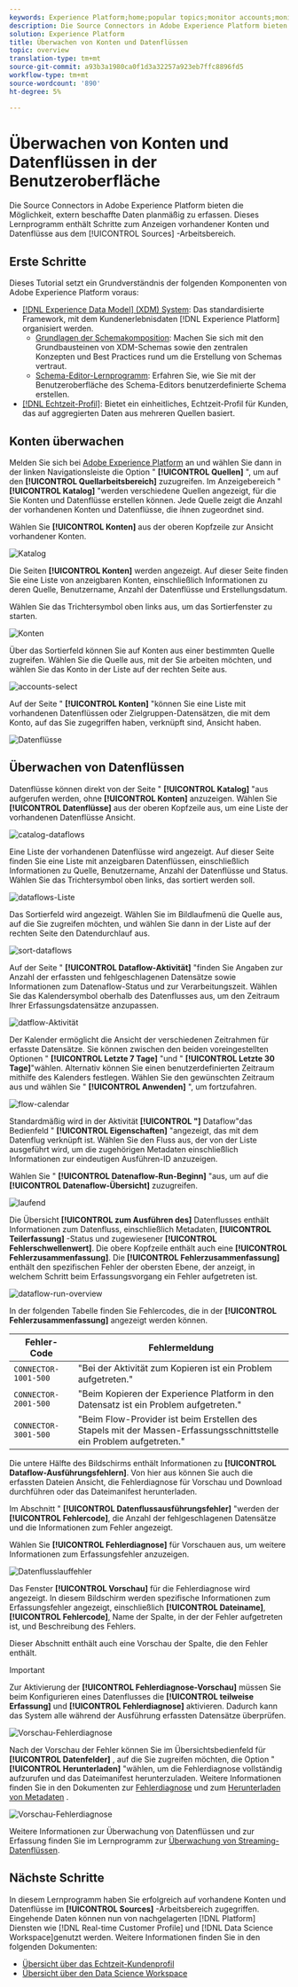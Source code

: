```yaml
---
keywords: Experience Platform;home;popular topics;monitor accounts;monitor dataflows;data flows
description: Die Source Connectors in Adobe Experience Platform bieten die Möglichkeit, extern beschaffte Daten planmäßig zu erfassen. Dieses Lernprogramm enthält Schritte zum Anzeigen vorhandener Konten und Datenflüsse aus dem Quellarbeitsbereich.
solution: Experience Platform
title: Überwachen von Konten und Datenflüssen
topic: overview
translation-type: tm+mt
source-git-commit: a93b3a1980ca0f1d3a32257a923eb7ffc8896fd5
workflow-type: tm+mt
source-wordcount: '890'
ht-degree: 5%

---
```



# Überwachen von Konten und Datenflüssen in der Benutzeroberfläche

Die Source Connectors in Adobe Experience Platform bieten die Möglichkeit, extern beschaffte Daten planmäßig zu erfassen. Dieses Lernprogramm enthält Schritte zum Anzeigen vorhandener Konten und Datenflüsse aus dem [!UICONTROL Sources] -Arbeitsbereich.

## Erste Schritte

Dieses Tutorial setzt ein Grundverständnis der folgenden Komponenten von Adobe Experience Platform voraus:

- [[!DNL Experience Data Model] (XDM) System](../../../xdm/home.md): Das standardisierte Framework, mit dem Kundenerlebnisdaten [!DNL Experience Platform] organisiert werden.
   - [Grundlagen der Schemakomposition](../../../xdm/schema/composition.md): Machen Sie sich mit den Grundbausteinen von XDM-Schemas sowie den zentralen Konzepten und Best Practices rund um die Erstellung von Schemas vertraut.
   - [Schema-Editor-Lernprogramm](../../../xdm/tutorials/create-schema-ui.md): Erfahren Sie, wie Sie mit der Benutzeroberfläche des Schema-Editors benutzerdefinierte Schema erstellen.
- [[!DNL Echtzeit-Profil]](../../../profile/home.md): Bietet ein einheitliches, Echtzeit-Profil für Kunden, das auf aggregierten Daten aus mehreren Quellen basiert.

## Konten überwachen

Melden Sie sich bei [Adobe Experience Platform](https://platform.adobe.com) an und wählen Sie dann in der linken Navigationsleiste die Option &quot; **[!UICONTROL Quellen]** &quot;, um auf den **[!UICONTROL Quellarbeitsbereich]** zuzugreifen. Im Anzeigebereich &quot; **[!UICONTROL Katalog]** &quot;werden verschiedene Quellen angezeigt, für die Sie Konten und Datenflüsse erstellen können. Jede Quelle zeigt die Anzahl der vorhandenen Konten und Datenflüsse, die ihnen zugeordnet sind.

Wählen Sie **[!UICONTROL Konten]** aus der oberen Kopfzeile zur Ansicht vorhandener Konten.

![Katalog](../../images/tutorials/monitor/catalog-accounts.png)

Die Seiten **[!UICONTROL Konten]** werden angezeigt. Auf dieser Seite finden Sie eine Liste von anzeigbaren Konten, einschließlich Informationen zu deren Quelle, Benutzername, Anzahl der Datenflüsse und Erstellungsdatum.

Wählen Sie das Trichtersymbol oben links aus, um das Sortierfenster zu starten.

![Konten](../../images/tutorials/monitor/accounts-list.png)

Über das Sortierfeld können Sie auf Konten aus einer bestimmten Quelle zugreifen. Wählen Sie die Quelle aus, mit der Sie arbeiten möchten, und wählen Sie das Konto in der Liste auf der rechten Seite aus.

![accounts-select](../../images/tutorials/monitor/accounts-sort.png)

Auf der Seite &quot; **[!UICONTROL Konten]** &quot;können Sie eine Liste mit vorhandenen Datenflüssen oder Zielgruppen-Datensätzen, die mit dem Konto, auf das Sie zugegriffen haben, verknüpft sind, Ansicht haben.

![Datenflüsse](../../images/tutorials/monitor/dataflows.png)

## Überwachen von Datenflüssen

Datenflüsse können direkt von der Seite &quot; **[!UICONTROL Katalog]** &quot;aus aufgerufen werden, ohne **[!UICONTROL Konten]** anzuzeigen. Wählen Sie **[!UICONTROL Datenflüsse]** aus der oberen Kopfzeile aus, um eine Liste der vorhandenen Datenflüsse Ansicht.

![catalog-dataflows](../../images/tutorials/monitor/catalog-dataflows.png)

Eine Liste der vorhandenen Datenflüsse wird angezeigt. Auf dieser Seite finden Sie eine Liste mit anzeigbaren Datenflüssen, einschließlich Informationen zu Quelle, Benutzername, Anzahl der Datenflüsse und Status. Wählen Sie das Trichtersymbol oben links, das sortiert werden soll.

![dataflows-Liste](../../images/tutorials/monitor/dataflows-list.png)

Das Sortierfeld wird angezeigt. Wählen Sie im Bildlaufmenü die Quelle aus, auf die Sie zugreifen möchten, und wählen Sie dann in der Liste auf der rechten Seite den Datendurchlauf aus.

![sort-dataflows](../../images/tutorials/monitor/dataflows-sort.png)

Auf der Seite &quot; **[!UICONTROL Dataflow-Aktivität]** &quot;finden Sie Angaben zur Anzahl der erfassten und fehlgeschlagenen Datensätze sowie Informationen zum Datenaflow-Status und zur Verarbeitungszeit. Wählen Sie das Kalendersymbol oberhalb des Datenflusses aus, um den Zeitraum Ihrer Erfassungsdatensätze anzupassen.

![datflow-Aktivität](../../images/tutorials/monitor/dataflow-activity.png)

Der Kalender ermöglicht die Ansicht der verschiedenen Zeitrahmen für erfasste Datensätze. Sie können zwischen den beiden voreingestellten Optionen &quot; **[!UICONTROL Letzte 7 Tage]** &quot;und &quot; **[!UICONTROL Letzte 30 Tage]**&quot;wählen. Alternativ können Sie einen benutzerdefinierten Zeitraum mithilfe des Kalenders festlegen. Wählen Sie den gewünschten Zeitraum aus und wählen Sie &quot; **[!UICONTROL Anwenden]** &quot;, um fortzufahren.

![flow-calendar](../../images/tutorials/monitor/flow-calendar.png)

Standardmäßig wird in der Aktivität **[!UICONTROL &quot;]** Dataflow&quot;das Bedienfeld &quot; **[!UICONTROL Eigenschaften]** &quot;angezeigt, das mit dem Datenflug verknüpft ist. Wählen Sie den Fluss aus, der von der Liste ausgeführt wird, um die zugehörigen Metadaten einschließlich Informationen zur eindeutigen Ausführen-ID anzuzeigen.

Wählen Sie &quot; **[!UICONTROL Datenaflow-Run-Beginn]** &quot;aus, um auf die **[!UICONTROL Datenaflow-Übersicht]** zuzugreifen.

![laufend](../../images/tutorials/monitor/run-metadata.png)

Die Übersicht **[!UICONTROL zum Ausführen des]** Datenflusses enthält Informationen zum Datenfluss, einschließlich Metadaten, **[!UICONTROL Teilerfassung]** -Status und zugewiesener **[!UICONTROL Fehlerschwellenwert]**. Die obere Kopfzeile enthält auch eine **[!UICONTROL Fehlerzusammenfassung]**. Die **[!UICONTROL Fehlerzusammenfassung]** enthält den spezifischen Fehler der obersten Ebene, der anzeigt, in welchem Schritt beim Erfassungsvorgang ein Fehler aufgetreten ist.

![dataflow-run-overview](../../images/tutorials/monitor/dataflow-run-overview.png)

In der folgenden Tabelle finden Sie Fehlercodes, die in der **[!UICONTROL Fehlerzusammenfassung]** angezeigt werden können.

| Fehler-Code | Fehlermeldung |
| ---------- | ----------- |
| `CONNECTOR-1001-500` | &quot;Bei der Aktivität zum Kopieren ist ein Problem aufgetreten.&quot; |
| `CONNECTOR-2001-500` | &quot;Beim Kopieren der Experience Platform in den Datensatz ist ein Problem aufgetreten.&quot; |
| `CONNECTOR-3001-500` | &quot;Beim Flow-Provider ist beim Erstellen des Stapels mit der Massen-Erfassungsschnittstelle ein Problem aufgetreten.&quot; |

Die untere Hälfte des Bildschirms enthält Informationen zu **[!UICONTROL Dataflow-Ausführungsfehlern]**. Von hier aus können Sie auch die erfassten Dateien Ansicht, die Fehlerdiagnose für Vorschau und Download durchführen oder das Dateimanifest herunterladen.

Im Abschnitt &quot; **[!UICONTROL Datenflussausführungsfehler]** &quot;werden der **[!UICONTROL Fehlercode]**, die Anzahl der fehlgeschlagenen Datensätze und die Informationen zum Fehler angezeigt.

Wählen Sie **[!UICONTROL Fehlerdiagnose]** für Vorschauen aus, um weitere Informationen zum Erfassungsfehler anzuzeigen.

![Datenflusslauffehler](../../images/tutorials/monitor/dataflow-run-errors.png)

Das Fenster **[!UICONTROL Vorschau]** für die Fehlerdiagnose wird angezeigt. In diesem Bildschirm werden spezifische Informationen zum Erfassungsfehler angezeigt, einschließlich **[!UICONTROL Dateiname]**, **[!UICONTROL Fehlercode]**, Name der Spalte, in der der Fehler aufgetreten ist, und Beschreibung des Fehlers.

Dieser Abschnitt enthält auch eine Vorschau der Spalte, die den Fehler enthält.

>[!IMPORTANT]
>
>Zur Aktivierung der **[!UICONTROL Fehlerdiagnose-Vorschau]** müssen Sie beim Konfigurieren eines Datenflusses die **[!UICONTROL teilweise Erfassung]** und **[!UICONTROL Fehlerdiagnose]** aktivieren. Dadurch kann das System alle während der Ausführung erfassten Datensätze überprüfen.

![Vorschau-Fehlerdiagnose](../../images/tutorials/monitor/preview-error-diagnostics.png)

Nach der Vorschau der Fehler können Sie im Übersichtsbedienfeld für **[!UICONTROL Datenfelder]** , auf die Sie zugreifen möchten, die Option &quot; **[!UICONTROL Herunterladen]** &quot;wählen, um die Fehlerdiagnose vollständig aufzurufen und das Dateimanifest herunterzuladen. Weitere Informationen finden Sie in den Dokumenten zur [Fehlerdiagnose](../../../ingestion/batch-ingestion/partial.md#retrieve-errors) und zum [Herunterladen von Metadaten](../../../ingestion/batch-ingestion/partial.md#download-metadata) .

![Vorschau-Fehlerdiagnose](../../images/tutorials/monitor/download.png)

Weitere Informationen zur Überwachung von Datenflüssen und zur Erfassung finden Sie im Lernprogramm zur [Überwachung von Streaming-Datenflüssen](../../../ingestion/quality/monitor-data-flows.md).

## Nächste Schritte

In diesem Lernprogramm haben Sie erfolgreich auf vorhandene Konten und Datenflüsse im **[!UICONTROL Sources]** -Arbeitsbereich zugegriffen. Eingehende Daten können nun von nachgelagerten [!DNL Platform] Diensten wie [!DNL Real-time Customer Profile] und [!DNL Data Science Workspace]genutzt werden. Weitere Informationen finden Sie in den folgenden Dokumenten:

- [Übersicht über das Echtzeit-Kundenprofil](../../../profile/home.md)
- [Übersicht über den Data Science Workspace](../../../data-science-workspace/home.md)
